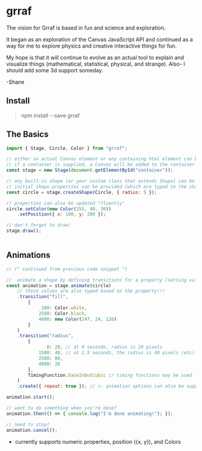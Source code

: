 # grraf

The vision for Grraf is based in fun and science and exploration.

It began as an exploration of the Canvas JavaScript API and continued as a way for me to explore physics and creative interactive things for fun.

My hope is that it will continue to evolve as an actual tool to explain and visualize things (mathematical, statistical, physical, and strange). Also- I should add some 3d support someday.

-Shane

## Install
> npm install --save grraf

## The Basics
```javascript
import { Stage, Circle, Color } from "grraf";

// either an actual Canvas element or any containing html element can be supplied.
// if a container is supplied, a Canvas will be added to the container
const stage = new Stage(document.getElementById("container"));

// any built-in shape (or your custom class that extends Shape) can be created on the stage.
// initial shape properties can be provided (which are typed to the shape!)
const circle = stage.createShape(Circle, { radius: 5 });

// properties can also be updated "fluently"
circle.setColor(new Color(255, 40, 30))
    .setPosition({ x: 100, y: 200 });

// don't forget to draw!
stage.draw();
        
```

## Animations
```javascript
// (^ continued from previous code snippet ^)

//  animate a shape by defining transitions for a property (setting values for specific key-frames)
const animation = stage.animate(circle)
    // these values are also typed based on the property!!!
    .transition("fill",
        { 
             200: Color.white, 
            2500: Color.black, 
            4000: new Color(247, 24, 120) 
        }
    )
    .transition("radius",
        {
               0: 20, // at 0 seconds, radius is 20 pixels
            1500: 40, // at 1.5 seconds, the radius is 40 pixels (etc)
            2500: 80,
            4000: 20
        },
        TimingFunction.EaseInOutCubic // timing functions may be used
    )
    .create({ repeat: true }); // <- animation options can also be supplied (i.e. repeat);

animation.start();

// want to do something when you're done?
animation.then(() => { console.log("I'm done animating!"); });

// need to stop?
animation.cancel();

```
* currently supports numeric properties, position ({x, y}), and Colors

